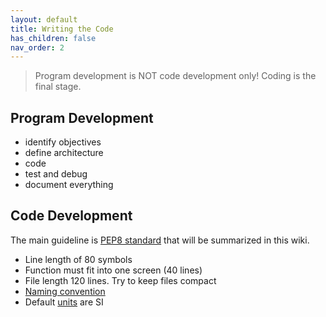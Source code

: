 ```yaml
---
layout: default
title: Writing the Code
has_children: false
nav_order: 2
---
```


> Program development is NOT code development only! Coding is the final stage.

## Program Development

- identify objectives
- define architecture
- code
- test and debug
- document everything

## Code Development

The main guideline is [PEP8 standard](https://pep8.org/) that will be summarized in this wiki.

- Line length of 80 symbols
- Function must fit into one screen (40 lines)
- File length 120 lines. Try to keep files compact
- [Naming convention](Naming-convention)
- Default [units](Unit-usage) are SI
